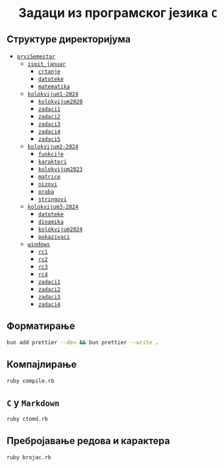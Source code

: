 # <p align="center">Задаци из програмског језика `C`</p>

## Структуре директоријума

- [`prviSemestar`](prviSemestar-2024/)
  - [`ispit_januar`](prviSemestar-2024/ispit_januar/)
    - [`crtanje`](prviSemestar-2024/ispit_januar/crtanje/)
    - [`datoteke`](prviSemestar-2024/ispit_januar/datoteke/)
    - [`matematika`](prviSemestar-2024/ispit_januar/matematika/)
  - [`kolokvijum1-2024`](prviSemestar-2024/kolokvijum1-2024/)
    - [`kolokvijum2020`](prviSemestar-2024/kolokvijum1-2024/kolokvijum2020/)
    - [`zadaci1`](prviSemestar-2024/kolokvijum1-2024/zadaci1/)
    - [`zadaci2`](prviSemestar-2024/kolokvijum1-2024/zadaci2/)
    - [`zadaci3`](prviSemestar-2024/kolokvijum1-2024/zadaci3/)
    - [`zadaci4`](prviSemestar-2024/kolokvijum1-2024/zadaci4/)
    - [`zadaci5`](prviSemestar-2024/kolokvijum1-2024/zadaci5/)
  - [`kolokvijum2-2024`](prviSemestar-2024/kolokvijum2-2024/)
    - [`funkcije`](prviSemestar-2024/kolokvijum2-2024/funkcije/)
    - [`karakteri`](prviSemestar-2024/kolokvijum2-2024/karakteri/)
    - [`kolokvijum2023`](prviSemestar-2024/kolokvijum2-2024/kolokvijum2023/)
    - [`matrice`](prviSemestar-2024/kolokvijum2-2024/matrice/)
    - [`nizovi`](prviSemestar-2024/kolokvijum2-2024/nizovi/)
    - [`proba`](prviSemestar-2024/kolokvijum2-2024/proba/)
    - [`stringovi`](prviSemestar-2024/kolokvijum2-2024/stringovi/)
  - [`kolokvijum3-2024`](prviSemestar-2024/kolokvijum3-2024/)
    - [`datoteke`](prviSemestar-2024/kolokvijum3-2024/datoteke/)
    - [`dinamika`](prviSemestar-2024/kolokvijum3-2024/dinamika/)
    - [`kolokvijum2024`](prviSemestar-2024/kolokvijum3-2024/kolokvijum2024/)
    - [`pokazivaci`](prviSemestar-2024/kolokvijum3-2024/pokazivaci/)
  - [`windows`](prviSemestar-2024/windows/)
    - [`rc1`](prviSemestar-2024/windows/rc1/)
    - [`rc2`](prviSemestar-2024/windows/rc2/)
    - [`rc3`](prviSemestar-2024/windows/rc3/)
    - [`rc4`](prviSemestar-2024/windows/rc4/)
    - [`zadaci1`](prviSemestar-2024/windows/zadaci1/)
    - [`zadaci2`](prviSemestar-2024/windows/zadaci2/)
    - [`zadaci3`](prviSemestar-2024/windows/zadaci3/)
    - [`zadaci4`](prviSemestar-2024/windows/zadaci4/)

## Форматирање

```bash
bun add prettier --dev && bun prettier --write .
```

## Компајлирање

```bash
ruby compile.rb
```

## `C` у `Markdown`

```bash
ruby ctomd.rb
```

## Пребројавање редова и карактера

```bash
ruby brojac.rb
```
